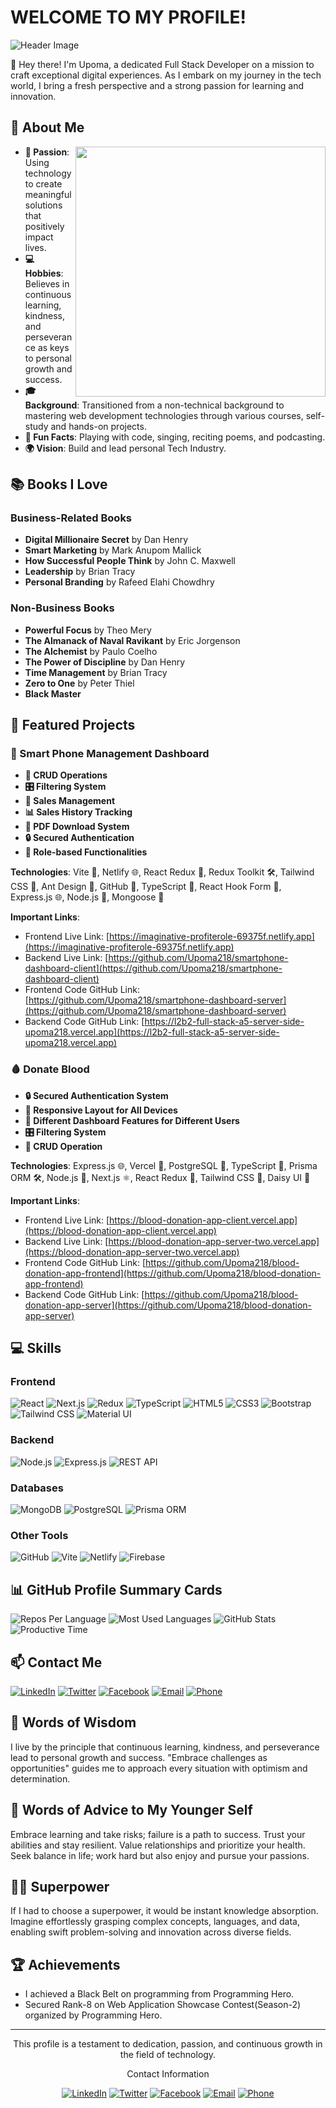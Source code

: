 # WELCOME TO MY PROFILE!

![Header Image](https://github.com/Upoma218/Upoma218/blob/main/coverPhoto.gif)

👋 Hey there! I'm Upoma, a dedicated Full Stack Developer on a mission to craft exceptional digital experiences. As I embark on my journey in the tech world, I bring a fresh perspective and a strong passion for learning and innovation.

## 🚀 About Me

<img src="https://user-images.githubusercontent.com/74038190/221352975-94759904-aa4c-4032-a8ab-b546efb9c478.gif" width="400" align="right">

- **🌟 Passion**: Using technology to create meaningful solutions that positively impact lives.
- **💻 Hobbies**: Believes in continuous learning, kindness, and perseverance as keys to personal growth and success.
- **🎓 Background**: Transitioned from a non-technical background to mastering web development technologies through various courses, self-study and hands-on projects.
- **🌱 Fun Facts**: Playing with code, singing, reciting poems, and podcasting.
- **🌍 Vision**: Build and lead personal Tech Industry.

## 📚 Books I Love

### Business-Related Books
- **Digital Millionaire Secret** by Dan Henry
- **Smart Marketing** by Mark Anupom Mallick
- **How Successful People Think** by John C. Maxwell
- **Leadership** by Brian Tracy
- **Personal Branding** by Rafeed Elahi Chowdhry

### Non-Business Books
- **Powerful Focus** by Theo Mery
- **The Almanack of Naval Ravikant** by Eric Jorgenson
- **The Alchemist** by Paulo Coelho
- **The Power of Discipline** by Dan Henry
- **Time Management** by Brian Tracy
- **Zero to One** by Peter Thiel
- **Black Master**

## 🌟 Featured Projects

### 📱 Smart Phone Management Dashboard

- **🔧 CRUD Operations**
- **🎛️ Filtering System**
- **💼 Sales Management**
- **📊 Sales History Tracking**
- **📄 PDF Download System**
- **🔒 Secured Authentication**
- **👥 Role-based Functionalities**

**Technologies**: Vite 🚀, Netlify 🌐, React Redux 🔄, Redux Toolkit 🛠️, Tailwind CSS 🌈, Ant Design 🐜, GitHub 🔗, TypeScript 📝, React Hook Form 🎣, Express.js 🌐, Node.js 🚀, Mongoose 🍃

**Important Links**:
- Frontend Live Link: [https://imaginative-profiterole-69375f.netlify.app](https://imaginative-profiterole-69375f.netlify.app)
- Backend Live Link: [https://github.com/Upoma218/smartphone-dashboard-client](https://github.com/Upoma218/smartphone-dashboard-client)
- Frontend Code GitHub Link: [https://github.com/Upoma218/smartphone-dashboard-server](https://github.com/Upoma218/smartphone-dashboard-server)
- Backend Code GitHub Link: [https://l2b2-full-stack-a5-server-side-upoma218.vercel.app](https://l2b2-full-stack-a5-server-side-upoma218.vercel.app)

### 🩸 Donate Blood

- **🔒 Secured Authentication System**
- **📱 Responsive Layout for All Devices**
- **👥 Different Dashboard Features for Different Users**
- **🎛️ Filtering System**
- **🔧 CRUD Operation**

**Technologies**: Express.js 🌐, Vercel 🚀, PostgreSQL 🐘, TypeScript 📝, Prisma ORM 🛠️, Node.js 🚀, Next.js ⚛️, React Redux 🔄, Tailwind CSS 🌈, Daisy UI 🌼

**Important Links**:
- Frontend Live Link: [https://blood-donation-app-client.vercel.app](https://blood-donation-app-client.vercel.app)
- Backend Live Link: [https://blood-donation-app-server-two.vercel.app](https://blood-donation-app-server-two.vercel.app)
- Frontend Code GitHub Link: [https://github.com/Upoma218/blood-donation-app-frontend](https://github.com/Upoma218/blood-donation-app-frontend)
- Backend Code GitHub Link: [https://github.com/Upoma218/blood-donation-app-server](https://github.com/Upoma218/blood-donation-app-server)

## 💻 Skills

### Frontend
![React](https://img.icons8.com/color/48/000000/react-native.png) ![Next.js](https://img.icons8.com/color/48/000000/nextjs.png) ![Redux](https://img.icons8.com/color/48/000000/redux.png) ![TypeScript](https://img.icons8.com/color/48/000000/typescript.png) ![HTML5](https://img.icons8.com/color/48/000000/html-5.png) ![CSS3](https://img.icons8.com/color/48/000000/css3.png) ![Bootstrap](https://img.icons8.com/color/48/000000/bootstrap.png) ![Tailwind CSS](https://img.icons8.com/?size=48&id=CIAZz2CYc6Kc&format=png&color=000000) ![Material UI](https://img.icons8.com/color/48/000000/material-ui.png) 

### Backend
![Node.js](https://img.icons8.com/color/48/000000/nodejs.png) ![Express.js](https://img.icons8.com/color/48/000000/express.png) ![REST API](https://img.icons8.com/color/48/000000/api.png)

### Databases
![MongoDB](https://img.icons8.com/color/48/000000/mongodb.png) ![PostgreSQL](https://img.icons8.com/?size=48&id=38561&format=png&color=000000) ![Prisma ORM](https://img.icons8.com/?size=48&id=zJh5Gyrd6ZKu&format=png&color=000000)

### Other Tools
![GitHub](https://img.icons8.com/color/48/000000/github.png) ![Vite](https://img.icons8.com/color/48/000000/vite.png) ![Netlify](https://img.icons8.com/?size=48&id=YsPdguLCFOMH&format=png&color=000000) ![Firebase](https://img.icons8.com/color/48/000000/firebase.png)

## 📊 GitHub Profile Summary Cards

![Repos Per Language](http://github-profile-summary-cards.vercel.app/api/cards/repos-per-language?username=Upoma218&theme=midnight_purple)
![Most Used Languages](http://github-profile-summary-cards.vercel.app/api/cards/most-commit-language?username=Upoma218&theme=midnight_purple)
![GitHub Stats](http://github-profile-summary-cards.vercel.app/api/cards/stats?username=Upoma218&theme=midnight_purple)
![Productive Time](http://github-profile-summary-cards.vercel.app/api/cards/productive-time?username=Upoma218&theme=midnight_purple&utcOffset=8)

## 📫 Contact Me

[![LinkedIn](https://img.icons8.com/color/48/000000/linkedin.png)](https://www.linkedin.com/in/upoma218) [![Twitter](https://img.icons8.com/color/48/000000/twitter.png)](https://x.com/ResmaUpoma) [![Facebook](https://img.icons8.com/color/48/000000/facebook.png)](https://www.facebook.com/Upoma218) [![Email](https://img.icons8.com/color/48/000000/email.png)](mailto:upoma.cdsr@gmail.com) [![Phone](https://img.icons8.com/color/48/000000/phone.png)](tel:+8801902996169)

## 💬 Words of Wisdom

I live by the principle that continuous learning, kindness, and perseverance lead to personal growth and success. "Embrace challenges as opportunities" guides me to approach every situation with optimism and determination.

## 🌠 Words of Advice to My Younger Self

Embrace learning and take risks; failure is a path to success. Trust your abilities and stay resilient. Value relationships and prioritize your health. Seek balance in life; work hard but also enjoy and pursue your passions.

## 🦸‍♂️ Superpower

If I had to choose a superpower, it would be instant knowledge absorption. Imagine effortlessly grasping complex concepts, languages, and data, enabling swift problem-solving and innovation across diverse fields.

## 🏆 Achievements

- I achieved a Black Belt on programming from Programming Hero.
- Secured Rank-8 on Web Application Showcase Contest(Season-2) organized by Programming Hero.

---

<div align="center">
  <p>This profile is a testament to dedication, passion, and continuous growth in the field of technology.</p>
  <p text="center" font="bold">Contact Information</p>
  <p>
    <a href="https://www.linkedin.com/in/upoma218" target="_blank"><img src="https://img.icons8.com/color/24/000000/linkedin.png" alt="LinkedIn"></a>
    <a href="https://x.com/ResmaUpoma" target="_blank"><img src="https://img.icons8.com/color/24/000000/twitter.png" alt="Twitter"></a>
    <a href="https://www.facebook.com/Upoma218" target="_blank"><img src="https://img.icons8.com/color/24/000000/facebook.png" alt="Facebook"></a>
    <a href="mailto:upoma.cdsr@gmail.com"><img src="https://img.icons8.com/color/24/000000/email.png" alt="Email"></a>
    <a href="tel:+8801902996169"><img src="https://img.icons8.com/color/24/000000/phone.png" alt="Phone"></a>
  </p>
</div>
